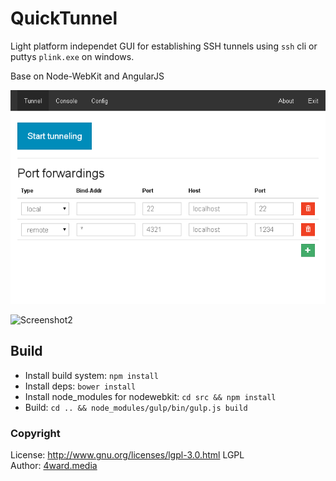 # QuickTunnel

Light platform independet GUI for establishing SSH tunnels using `ssh` cli or puttys `plink.exe` on windows.

Base on Node-WebKit and AngularJS

![Screenshot1](doc/QuckTunnel1.png)

![Screenshot2](doc/QuckTunnel2.png)

## Build
* Install build system: `npm install`
* Install deps: `bower install`
* Install node_modules for nodewebkit: `cd src && npm install`
* Build: `cd .. && node_modules/gulp/bin/gulp.js build`

### Copyright
License: http://www.gnu.org/licenses/lgpl-3.0.html LGPL <br>
Author: [4ward.media](http://www.4wardmedia.de)
